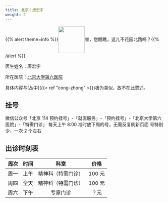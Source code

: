 ```yaml
---
title: 北京｜唐宏宇
weight: 2
---
```


{{% alert theme=info %}}<img src="/images/hybl.jpg" style="display: inline; height:6em;vertical-align: middle;" />害，您瞧瞧，这儿不花园北路吗？{{% /alert %}}

医生姓名：唐宏宇

所在医院：[北京大学第六医院](https://amap.com/place/B000A2EF2C)

具体内容与[丛中]({{< ref "cong-zhong" >}})极为类似，故不在此赘述。

## 挂号

微信公众号「北京 114 预约挂号」-「就医服务」-「预约挂号」-「北京大学第六医院」-「特需门诊」
每天上午 8:00 准时放下周的号，无需反复刷新页面
号特别少，一次 2 个左右

## 出诊时刻表

| 周次 |       时间       |        科室        |  价格  |
| :--: | :--------------: | :----------------: | :----: |
| 周一 | 上午 | 精神科（特需门诊） | 100 元 |
| 周四 | 全天 | 精神科（特需门诊）| 100 元 |
| 周六 | 下午 | 专家门诊 | ？元 |

